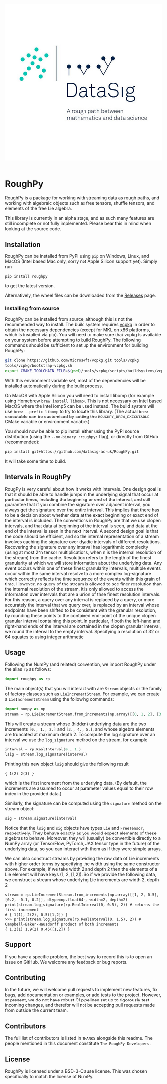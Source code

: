 <center>
  <img src="https://raw.githubusercontent.com/datasig-ac-uk/RoughPy/main/branding/logo/logo_square_white.jpg">
</center><br>

# RoughPy
RoughPy is a package for working with streaming data as rough paths, and working with algebraic objects such as free tensors, shuffle tensors, and elements of the free Lie algebra.

This library is currently in an alpha stage, and as such many features are still incomplete or not fully implemented. Please bear this in mind when looking at the source code.


## Installation
RoughPy can be installed from PyPI using `pip` on Windows, Linux, and MacOS (Intel based Mac only, sorry not Apple Silicon support yet). Simply run
```
pip install roughpy
```
to get the latest version.

Alternatively, the wheel files can be downloaded from the [Releases](https://github.com/datasig-ac-uk/RoughPy/releases) page.

### Installing from source
RoughPy can be installed from source, although this is not the recommended way to install.
The build system requires [vcpkg](https://github.com/Microsoft/vcpkg) in order to obtain the necessary dependencies (except for MKL on x86 platforms, which is installed via pip).
You will need to make sure that vcpkg is available on your system before attempting to build RoughPy.
The following commands should be sufficient to set up the environment for building RoughPy:
```bash
git clone https://github.com/Microsoft/vcpkg.git tools/vcpkg
tools/vcpkg/bootstrap-vcpkg.sh
export CMAKE_TOOLCHAIN_FILE=$(pwd)/tools/vcpkg/scripts/buildsystems/vcpkg.cmake
```
With this environment variable set, most of the dependencies will be installed automatically during the build process.

On MacOS with Apple Silicon you will need to install libomp (for example using Homebrew `brew install libomp`).
This is not necessary on Intel based MacOS where the Intel iomp5 can be used instead. 
The build system will use `brew --prefix libomp` to try to locate this library.
(The actual `brew` executable can be customised by setting the `ROUGHPY_BREW_EXECUTABLE` CMake variable 
or environment variable.)

You should now be able to pip install either using the PyPI source distribution (using the `--no-binary :roughpy:` 
flag), or directly from GitHub (recommended):
```bash
pip install git+https://github.com/datasig-ac-uk/RoughPy.git
```
It will take some time to build.

## Intervals in RoughPy
RougPy is very careful about how it works with intervals.
One design goal is that it should be able to handle jumps in the underlying signal that occur at particular times, including the beginning or end of the interval, and still guarantee that if you combine the signature over adjacent interval, you always get the signature over the entire interval.
This implies that there has to be a decision about whether data at the exact beginning or exact end of the interval is included.
The conventions in RoughPy are that we use clopen intervals, and that data at beginning of the interval is seen, and data at the end of the interval is seen in the next interval.
A second design goal is that the code should be efficient, and so the internal representation of a stream involves caching the signature over dyadic intervals of different resolutions.
Recovering the signature over any interval has logarithmic complexity (using at most 2^n tensor multiplications, when n is the internal resolution of the stream) from the cache.
Resolution refers to the length of the finest granularity at which we will store information about the underlying data.
Any event occurs within one of these finest granularity intervals, multiple events occur within the same interval resolve to a more complex log-signature which correctly reflects the time sequence of the events within this grain of time.
However, no query of the stream is allowed to see finer resolution than the internal resolution of the stream, it is only allowed to access the information over intervals that are a union of thse finest resolution intervals.
For this reason, a query over any interval is replaced by a query, or more accurately the interval that we query over, is replaced by an interval whose endpoints have been shifted to be consistent with the granular resolution, by rounding these points to the contained end-point of the unique clopen granular interval containing this point.
In particular, if both the left-hand and right-hand ends of the interval are contained in the clopen granular interval, we round the interval to the empty interval. 
Specifying a resolution of 32 or 64 equates to using integer arithmetic.

## Usage
Following the NumPy (and related) convention, we import RoughPy under the alias `rp` as follows:
```python
import roughpy as rp
```
The main object(s) that you will interact with are `Stream` objects or the family of factory classes such as `LieIncrementStream`. For example, we can create a `LieIncrementStream` using the following commands:
```python
import numpy as np
stream = rp.LieIncrementStream.from_increments(np.array([[0, 1, 2], [3, 4, 5]], dtype=np.float64), depth=2)
```
This will create a stream whose (hidden) underlying data are the two increments `[0., 1., 2.]` and `[3., 4., 5.]`, and whose algebra elements are truncated at maximum depth 2.
To compute the log signature over an interval we use the `log_signature` method on the stream, for example
```python
interval = rp.RealInterval(0., 1.)
lsig = stream.log_signature(interval)
```
Printing this new object `lsig` should give the following result
```
{ 1(2) 2(3) }
```
which is the first increment from the underlying data. (By default, the increments are assumed to occur at parameter values equal to their row index in the provided data.)

Similarly, the signature can be computed using the `signature` method on the stream object:
```python
sig = stream.signature(interval)
```
Notice that the `lsig` and `sig` objects have types `Lie` and `FreeTensor`, respectively. They behave exactly as you would expect elements of these algebras to behave. Moreover, they will (usually) be convertible directly to a NumPy array (or TensorFlow, PyTorch, JAX tensor type in the future) of the underlying data, so you can interact with them as if they were simple arrays.

We can also construct streams by providing the raw data of Lie increments with higher order terms by specifying the width using the same constructor above.
For example, if we take width 2 and depth 2 then the elements of a Lie element will have keys (1, 2, [1,2]).
So if we provide the following data, we construct a stream whose underlying Lie increments are width 2, depth 2 
```
stream = rp.LieIncrementStream.from_increments(np.array([[1, 2, 0.5], [0.2, -0.1, 0.2]], dtype=np.float64), width=2, depth=2)
print(stream.log_signature(rp.RealInterval(0, 0.5), 2)) # returns the first increment
# { 1(1), 2(2), 0.5([1,2]) }
>>> print(stream.log_signature(rp.RealInterval(0, 1.5), 2)) # Campbell-Baker-Hausdorff product of both increments
{ 1.2(1) 1.9(2) 0.45([1,2]) }
```


## Support
If you have a specific problem, the best way to record this is to open an issue on GitHub. We welcome any feedback or bug reports.

## Contributing 
In the future, we will welcome pull requests to implement new features, fix bugs, add documentation or examples, or add tests to the project.
However, at present, we do not have robust CI pipelines set up to rigorously test incoming changes, and therefor will not be accepting pull requests made from outside the current team.


## Contributors
The full list of contributors is listed in `THANKS` alongside this readme. The people mentioned in this document constitute `The RoughPy Developers`.

## License
RoughPy is licensed under a BSD-3-Clause license. This was chosen specifically to match the license of NumPy.
